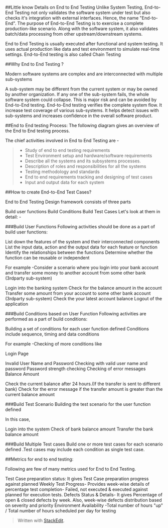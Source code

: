 ##Little know Details on End to End Testing
Unlike System Testing, End-to-End Testing not only validates the software system under test but also  checks it's integration with external interfaces. Hence, the name "End-to-End". The purpose of End-to-End Testing is to exercise a complete production-like scenario. Along with the software system, it also validates batch/data processing from other upstream/downstream systems.

End to End Testing is usually executed after functional and system testing. It uses actual production like data and test environment to simulate real-time settings. End-to-End testing is also called Chain Testing


##Why End to End Testing ?
 

Modern software systems are complex and are interconnected with multiple sub-systems

A sub-system may be different from the current system or may be owned by another organization.  If any one of the sub-system fails, the whole software system could collapse. This is major risk and can be avoided by End-to-End testing. End-to-End testing verifies the complete system flow. It increase test coverage of various sub-systems. It helps detect issues with sub-systems and increases confidence in the overall software product.

 

##End to End testing Process:
The following diagram gives an overview of the End to End testing process.

The chief activities involved in End to End Testing are -

>- Study of end to end testing requirements
>- Test Environment setup and hardware/software requirements
>- Describe all the systems and its subsystems processes.
>- Description of roles and responsibilities for all the systems
>- Testing methodology and standards
>- End to end requirements tracking and designing of test cases
>- Input and  output data for each system
 

##How to create End-to-End Test Cases?


End to End Testing Design framework consists of three parts

Build user functions
Build Conditions
Build Test Cases
Let's look at them in detail: -

###Build User Functions
Following activities should be done as a part of build user functions:

List down the features of the system and their interconnected components
List the input data, action and the output data for each feature or function
Identify the relationships between the functions
Determine whether the function can be reusable or independent
 

For example -Consider a scenario where you login into your bank account and transfer some money to another account from some other bank (3rdparty sub-system)

Login into the banking system
Check for the balance amount in the account
Transfer some  amount from your account to some other bank account (3rdparty sub-system)
Check the your latest account balance
Logout of the application
 

###Build Conditions based on User Function
Following activities are performed as a part of build conditions:

Building a set of conditions for each user function defined
Conditions include sequence, timing and data conditions
 

For example -Checking of more conditions like

Login Page

Invalid User Name and Password
Checking with valid user name and password
Password strength checking
Checking of error messages
Balance Amount

Check the current balance after 24 hours.(If the transfer is sent to different bank)
Check for the error message if the transfer amount is greater than the current balance amount
 

###Build Test Scenario
Building the test scenario for the user function defined

In this case,

Login into the system
Check of bank balance amount
Transfer the bank balance amount
 

###Build Multiple Test cases
Build one or more test cases for each scenario defined .Test cases may include each condition as single test case.

 

##Metrics for end to end testing:
 

Following are few of many metrics used for End to End Testing.

Test Case preparation status: It gives Test Case preparation progress against planned
Weekly Test Progress- Provides week-wise details of percentage test completion- Failed, not executed & executed against planned for execution tests.
Defects Status & Details- It gives Percentage of open & closed defects by week. Also, week-wise defects distribution based on severity and priority
Environment Availability -Total number of hours "up" / Total number of hours scheduled per day for testing



> Written with [StackEdit](https://stackedit.io/).